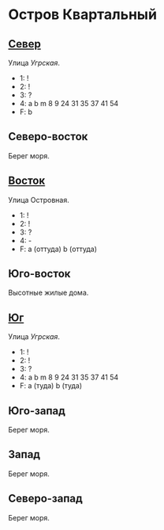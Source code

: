 # Остров Квартальный

## [Север](./530150.md)

Улица *Угрская*.

* 1:    !
* 2:    !
* 3:    ?
* 4:    a   b   m
        8   9   24  31  35  37  41  54
* F:    b

## Северо-восток

Берег моря.

## [Восток](./540160.md)

Улица Островная.

* 1:    !
* 2:    !
* 3:    ?
* 4:    -
* F:    a (оттуда)      b (оттуда)

## Юго-восток

Высотные жилые дома.

## [Юг](./530170.md)

Улица *Угрская*.

* 1:    !
* 2:    !
* 3:    ?
* 4:    a   b   m
        8   9   24  31  35  37  41  54
* F:    a (туда)        b (туда)

## Юго-запад

Берег моря.

## Запад

Берег моря.

## Северо-запад

Берег моря.

